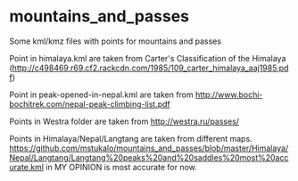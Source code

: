 # mountains_and_passes
Some kml/kmz files with points for mountains and passes

Point in himalaya.kml are taken from Carter's Classification of the Himalaya (http://c498469.r69.cf2.rackcdn.com/1985/109_carter_himalaya_aaj1985.pdf)

Point in peak-opened-in-nepal.kml are taken from http://www.bochi-bochitrek.com/nepal-peak-climbing-list.pdf

Points in Westra folder are taken from http://westra.ru/passes/

Points in Himalaya/Nepal/Langtang are taken from different maps. https://github.com/mstukalo/mountains_and_passes/blob/master/Himalaya/Nepal/Langtang/Langtang%20peaks%20and%20saddles%20most%20accurate.kml in MY OPINION is most accurate for now.
